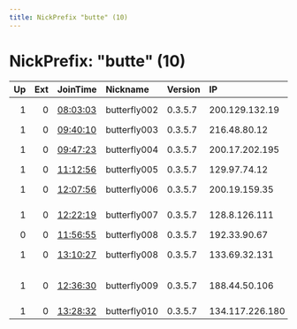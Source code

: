 ```yaml
---
title: NickPrefix "butte" (10)
---
```


# NickPrefix: "butte" (10)

|   Up |   Ext | JoinTime                                                                                            | Nickname     | Version   | IP              | AS                                       | CC   |   ORp |   Dirp | OS    | Contact       |   eFamMembers |
|-----:|------:|:----------------------------------------------------------------------------------------------------|:-------------|:----------|:----------------|:-----------------------------------------|:-----|------:|-------:|:------|:--------------|--------------:|
|    1 |     0 | [08:03:03](https://metrics.torproject.org/rs.html#details/508BDBDA23A6B76D3C5B2D17DBEA2A4E170859BD) | butterfly002 | 0.3.5.7   | 200.129.132.19  | Associau00E7u00E3o Rede Nacional de En   | br   |  9001 |   9030 | Linux | bf@ctct.org   |             1 |
|    1 |     0 | [09:40:10](https://metrics.torproject.org/rs.html#details/09F83FDF39A459D91AB8EC18B44A7F389BB5D87C) | butterfly003 | 0.3.5.7   | 216.48.80.12    | University of Ottawa                     | ca   |  9001 |   9030 | Linux | bf@ctct.org   |             1 |
|    1 |     0 | [09:47:23](https://metrics.torproject.org/rs.html#details/7BA8CCC7EFE0D6ED1386173631CC825CB39D6F6F) | butterfly004 | 0.3.5.7   | 200.17.202.195  | Fundacao da UFPR para o DCTC             | br   |  9001 |   9030 | Linux | bf4@ctct.org  |             1 |
|    1 |     0 | [11:12:56](https://metrics.torproject.org/rs.html#details/ECFFC5A820CBFD37AC2F85AA2C8DC77F87796F16) | butterfly005 | 0.3.5.7   | 129.97.74.12    | University of Waterloo                   | ca   |  9001 |   9030 | Linux | bf5@ctct.org  |             1 |
|    1 |     0 | [12:07:56](https://metrics.torproject.org/rs.html#details/F1F92CC70007DB1EB63B28623B8481863ED3B29F) | butterfly006 | 0.3.5.7   | 200.19.159.35   | Associau00E7u00E3o Rede Nacional de En   | br   |  9001 |   9030 | Linux | bf6@ctct.org  |             1 |
|    1 |     0 | [12:22:19](https://metrics.torproject.org/rs.html#details/FCA01B39D2CA5DAE896EAAABDB010B0040D068EF) | butterfly007 | 0.3.5.7   | 128.8.126.111   | University of Maryland                   | us   |  9001 |   9030 | Linux | bf7@ctct.org  |             1 |
|    0 |     0 | [11:56:55](https://metrics.torproject.org/rs.html#details/2447A5A12AC3DB748317F97E3317814C42BF0380) | butterfly008 | 0.3.5.7   | 192.33.90.67    | SWITCH                                   | ch   |  9001 |   9030 | Linux | bf8@ctct.org  |             1 |
|    1 |     0 | [13:10:27](https://metrics.torproject.org/rs.html#details/748653AF527B393EFB5870DFA840F8FD578E19BA) | butterfly008 | 0.3.5.7   | 133.69.32.131   | Asia Pacific Advanced Network - Japan    | jp   |  9001 |   9030 | Linux | bf8@ctct.org  |             1 |
|    1 |     0 | [12:36:30](https://metrics.torproject.org/rs.html#details/DCC2DD20CC44DC617A859EA9EFE1A40C5215CAC0) | butterfly009 | 0.3.5.7   | 188.44.50.106   | Federal State Educational Institution of | ru   |  9001 |   9030 | Linux | bf9@ctct.org  |             1 |
|    1 |     0 | [13:28:32](https://metrics.torproject.org/rs.html#details/FD82A15B62B73DF4CE20003B651CBB7384C37539) | butterfly010 | 0.3.5.7   | 134.117.226.180 | Carleton University                      | ca   |  9001 |   9030 | Linux | bf10@ctct.org |             1 |
